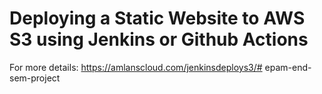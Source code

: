 # Deploying a Static Website to AWS S3 using Jenkins or Github Actions  

For more details: https://amlanscloud.com/jenkinsdeploys3/# epam-end-sem-project
